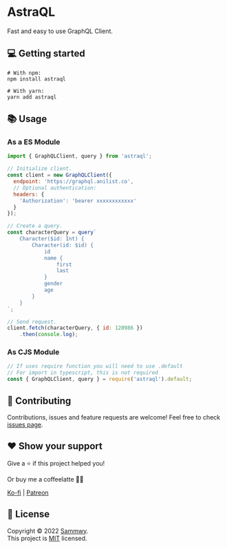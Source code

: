 # AstraQL

Fast and easy to use GraphQL Client.

## 💻 Getting started

```shell
# With npm:
npm install astraql

# With yarn:
yarn add astraql
```

## 📚 Usage

### As a ES Module

```javascript
import { GraphQLClient, query } from 'astraql';

// Initialize client.
const client = new GraphQLClient({
  endpoint: 'https://graphql.anilist.co',
  // Optional authentication:
  headers: {
    'Authorization': 'bearer xxxxxxxxxxxx'
  }
});

// Create a query.
const characterQuery = query`
    Character($id: Int) {
        Character(id: $id) {
            id
            name {
                first
                last
            }
            gender
            age
        }
    }
`;

// Send request.
client.fetch(characterQuery, { id: 128986 })
    .then(console.log);
```

### As CJS Module

```javascript
// If uses require function you will need to use .default
// For import in typescript, this is not required
const { GraphQLClient, query } = require('astraql').default;
```

## 🤝 Contributing

Contributions, issues and feature requests are welcome!
Feel free to check [issues page](https://github.com/sammwyy/astraql/issues).

## ❤️ Show your support

Give a ⭐️ if this project helped you!

Or buy me a coffeelatte 🙌🏾

[Ko-fi](https://ko-fi.com/sammwy) | [Patreon](https://patreon.com/sammwy)

## 📝 License

Copyright © 2022 [Sammwy](https://github.com/sammwyy).  
This project is [MIT](LICENSE) licensed.  
